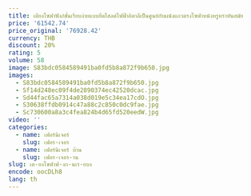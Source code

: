 ```yaml
---
title: เตียงโซฟาฟังก์ชั่นเรียบง่ายแบบยืดไสลด์ไฟฟ้าอิตาลีเป็นศูนย์กับผนังแถวตรงโซฟาหนังหรูหราทันสมัย
price: '61542.74'
price_original: '76928.42'
currency: THB
discount: 20%
rating: 5
volume: 58
image: S83bdc0584589491ba0fd5b8a872f9b650.jpg
images:
  - S83bdc0584589491ba0fd5b8a872f9b650.jpg
  - Sf14d248ec09f4de2890374ec42520dcac.jpg
  - Sd44fac65a7314a038d019e5c34ea17cdO.jpg
  - S30638ffdb0914c47a88c2c850c0dc9fae.jpg
  - Sc730600a8a3c4fea824b4d65fd520eedW.jpg
video: ''
categories:
  - name: เฟอร์นิเจอร์
    slug: เฟอร-เจอร
  - name: เฟอร์นิเจอร์ บ้าน
    slug: เฟอร-เจอร-าน
slug: เต-ยงโซฟาฟ-งก-นเร-ยบง
encode: oocDLh8
lang: th
---
```

  